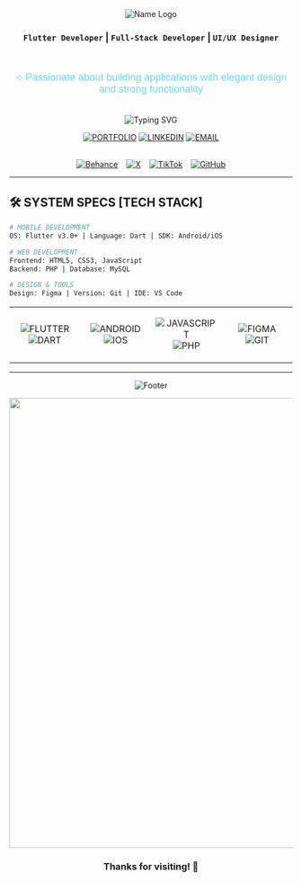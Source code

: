 
<div align="center">
  
<img src="https://readme-typing-svg.herokuapp.com?font=Great+Vibes&size=60&duration=1&pause=999999&color=68d8fb&center=true&vCenter=true&height=100&width=1000&lines=✧+Marwa+Alharbi+✧" alt="Name Logo" />

### `Flutter Developer` | `Full-Stack Developer` | `UI/UX Designer`

<br/>

<p align="center" style="font-family: 'Poppins', sans-serif; font-size: 18px; color: #68d8fb; font-weight: 500;">
⟢ Passionate about building applications with elegant design and strong functionality
</p>

<br/>

<img src="https://readme-typing-svg.herokuapp.com?font=JetBrains+Mono&weight=600&size=26&duration=4000&pause=1000&color=68d8fb&center=true&vCenter=true&width=600&lines=%24+echo+%22Crafting+Digital+Experiences%22;%24+echo+%22Building+Secure+Solutions%22;%24+echo+%22Designing+With+Purpose%22" alt="Typing SVG" />

<br/>

<div align="center">

[![PORTFOLIO](https://img.shields.io/badge/🌐_PORTFOLIO-000000?style=for-the-badge&logo=terminal&logoColor=68d8fb)](https://marwa-alharbi.netlify.app/)
[![LINKEDIN](https://img.shields.io/badge/💼_LINKEDIN-000000?style=for-the-badge&logo=linkedin&logoColor=68d8fb)](https://www.linkedin.com/in/marwa-alharbi-559786295/)
[![EMAIL](https://img.shields.io/badge/📧_CONTACT-000000?style=for-the-badge&logo=gmail&logoColor=68d8fb)](mailto:Marwa.alhrby7@gmail.com)

</div>

<br/>

<div style="display:flex; justify-content:center; gap:15px; flex-wrap:wrap;">

<a href="https://www.behance.net/marwamkalharbi" target="_blank">
  <img src="https://img.shields.io/badge/BEHANCE-000000?style=flat-square&logo=behance&logoColor=68d8fb" alt="Behance">
</a>

<a href="https://x.com/IMarwa_Mk" target="_blank">
  <img src="https://img.shields.io/badge/X%20(Twitter)-000000?style=flat-square&logo=x&logoColor=68d8fb" alt="X">
</a>

<a href="https://www.tiktok.com/@idevm" target="_blank">
  <img src="https://img.shields.io/badge/TIKTOK-000000?style=flat-square&logo=tiktok&logoColor=68d8fb" alt="TikTok">
</a>

<a href="https://github.com/imarwamk" target="_blank">
  <img src="https://img.shields.io/badge/GITHUB-000000?style=flat-square&logo=github&logoColor=68d8fb" alt="GitHub">
</a>

</div>


</div>

---

## 🛠️ SYSTEM SPECS [TECH STACK]

```bash
# MOBILE DEVELOPMENT
OS: Flutter v3.0+ | Language: Dart | SDK: Android/iOS

# WEB DEVELOPMENT  
Frontend: HTML5, CSS3, JavaScript
Backend: PHP | Database: MySQL

# DESIGN & TOOLS
Design: Figma | Version: Git | IDE: VS Code
```

<div align="center">
<table>
<tr>
<td align="center" width="25%">

![FLUTTER](https://img.shields.io/badge/FLUTTER-000000?style=for-the-badge&logo=flutter&logoColor=68d8fb)
![DART](https://img.shields.io/badge/DART-000000?style=for-the-badge&logo=dart&logoColor=68d8fb)

</td>
<td align="center" width="25%">

![ANDROID](https://img.shields.io/badge/ANDROID-000000?style=for-the-badge&logo=android&logoColor=68d8fb)
![IOS](https://img.shields.io/badge/IOS-000000?style=for-the-badge&logo=apple&logoColor=68d8fb)

</td>
<td align="center" width="25%">

![JAVASCRIPT](https://img.shields.io/badge/JAVASCRIPT-000000?style=for-the-badge&logo=javascript&logoColor=68d8fb)
![PHP](https://img.shields.io/badge/PHP-000000?style=for-the-badge&logo=php&logoColor=68d8fb)

</td>
<td align="center" width="25%">

![FIGMA](https://img.shields.io/badge/FIGMA-000000?style=for-the-badge&logo=figma&logoColor=68d8fb)
![GIT](https://img.shields.io/badge/GIT-000000?style=for-the-badge&logo=git&logoColor=68d8fb)

</td>
</tr> 
</table>
</div>

---

<div align="center">

![Footer](https://user-images.githubusercontent.com/74038190/212284115-f47cd8ff-2f1a-4d02-8b1a-8b7c8c4b7b14.gif)

</div>

<div align="center">


  <img src="https://media4.giphy.com/media/v1.Y2lkPTc5MGI3NjExZ2xrMHB1OHN2NGY1Y2h1ZWdpZHQ1ajN6dnRoZjlzNjI1bmIxYjAxdCZlcD12MV9pbnRlcm5hbF9naWZfYnlfaWQmY3Q9Zw/pbIavlMZE7TkcVriMM/giphy.gif"  width="800">


###  Thanks for visiting! 🩵

</div>
